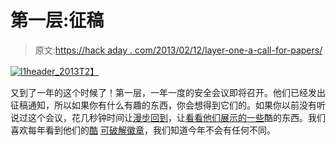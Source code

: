 # 第一层:征稿

> 原文:[https://hack aday . com/2013/02/12/layer-one-a-call-for-papers/](https://hackaday.com/2013/02/12/layer-one-a-call-for-papers/)

[![l1header_2013](../Images/15c10b7597ea2edb3d220de1708e68d0.png)T2】](http://hackaday.com/wp-content/uploads/2013/02/l1header_2013.png)

又到了一年的这个时候了！第一层，一年一度的安全会议即将召开。他们已经发出征稿通知，所以如果你有什么有趣的东西，你会想得到它们的。如果你以前没有听说过这个会议，花几秒钟时间让[漫步回到](http://hackaday.com/2009/05/01/layerone-coming-soon/)，让[看看他们展示的一些](http://hackaday.com/2011/04/23/the-layerone-hacking-conference-is-around-the-corner/)酷的东西。我们喜欢每年看到他们的[酷](http://hackaday.com/2012/05/24/layerone-badges-stop-bullets-drive-away/) [可破解徽章](http://hackaday.com/2012/05/31/layerone-badge-hacking-twofer/)，我们知道今年不会有任何不同。